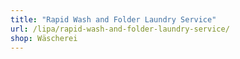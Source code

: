 ```yaml
---
title: "Rapid Wash and Folder Laundry Service"
url: /lipa/rapid-wash-and-folder-laundry-service/
shop: Wäscherei
---
```

